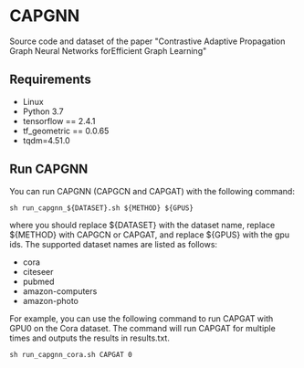 # CAPGNN
Source code and dataset of the paper "Contrastive Adaptive Propagation Graph Neural Networks forEfficient Graph Learning"


## Requirements

+ Linux
+ Python 3.7
+ tensorflow == 2.4.1
+ tf_geometric == 0.0.65
+ tqdm=4.51.0


## Run CAPGNN

You can run CAPGNN (CAPGCN and CAPGAT) with the following command:
```shell
sh run_capgnn_${DATASET}.sh ${METHOD} ${GPUS}
```
where you should replace ${DATASET} with the dataset name, replace ${METHOD} with CAPGCN or CAPGAT, and replace ${GPUS} with the gpu ids.
The supported dataset names are listed as follows:
+ cora
+ citeseer
+ pubmed
+ amazon-computers
+ amazon-photo


For example, you can use the following command to run CAPGAT with GPU0 on the Cora dataset.
The command will run CAPGAT for multiple times and outputs the results in results.txt.

```shell
sh run_capgnn_cora.sh CAPGAT 0
```